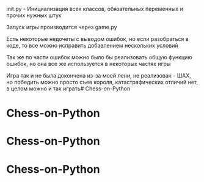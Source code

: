 init.py - Инициализация всех классов, обязательных переменных и прочих нужных штук

Запуск игры производится через game.py

Eсть некоторые недочеты с выводом ошибок, но если разобраться в коде, то все можно исправить добавлением нескольких условий

Так же по части ошибок можно было бы реализовать общую функцию ошибок, но она все же используется в некоторых частях игры

Игра так и не была докончена из-за моей лени, не реализован  - ШАХ, но победить можно просто съев короля, катастрафических отличий нет, в целом можно и так играть# Chess-on-Python
# Chess-on-Python
# Chess-on-Python
# Chess-on-Python
